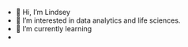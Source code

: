 - 👋 Hi, I’m Lindsey
- 👀 I’m interested in data analytics and life sciences. 
- 🌱 I’m currently learning 
-

<!---
LindseyCaldwell/LindseyCaldwell is a ✨ special ✨ repository because its `README.md` (this file) appears on your GitHub profile.
You can click the Preview link to take a look at your changes.
--->


